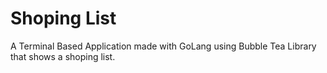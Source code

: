 # Shoping List
A Terminal Based Application made with GoLang using Bubble Tea Library that shows a shoping list.

